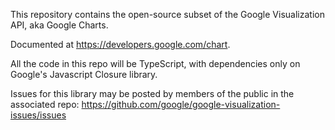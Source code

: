 This repository contains the open-source subset of the Google Visualization API, aka Google Charts.

Documented at https://developers.google.com/chart.

All the code in this repo will be TypeScript, with dependencies only on Google's Javascript Closure library.

Issues for this library may be posted by members of the public in the associated repo: https://github.com/google/google-visualization-issues/issues
